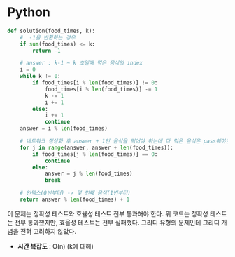 # Python 
```python
def solution(food_times, k):
    #  -1을 반환하는 경우
    if sum(food_times) <= k:
        return -1

    # answer : k-1 ~ k 초일때 먹은 음식의 index
    i = 0
    while k != 0:
        if food_times[i % len(food_times)] != 0:
            food_times[i % len(food_times)] -= 1
            k -= 1
            i += 1
        else:
            i += 1
            continue
    answer = i % len(food_times)

    # 네트워크 정상화 후 answer + 1인 음식을 먹어야 하는데 다 먹은 음식은 pass해야한다.
    for j in range(answer, answer + len(food_times)):
        if food_times[j % len(food_times)] == 0:
            continue
        else:
            answer = j % len(food_times)
            break

    # 인덱스(0번부터) -> 몇 번째 음식(1번부터)
    return answer % len(food_times) + 1
```

이 문제는 정확성 테스트와 효율성 테스트 전부 통과해야 한다. 위 코드는 정확성 테스트는 전부 통과했지만, 효율성 테스트는 전부 실패했다.
그리디 유형의 문제인데 그리디 개념을 전혀 고려하지 않았다. </br>
* **시간 복잡도** : O(n) (k에 대해)
